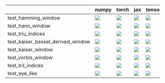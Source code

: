 |                                   | numpy                                                                                                                                                                              | torch                                                                                                                                                                              | jax                                                                                                                                                                                | tensorflow                                                                                                                                                                         |
|:----------------------------------|:-----------------------------------------------------------------------------------------------------------------------------------------------------------------------------------|:-----------------------------------------------------------------------------------------------------------------------------------------------------------------------------------|:-----------------------------------------------------------------------------------------------------------------------------------------------------------------------------------|:-----------------------------------------------------------------------------------------------------------------------------------------------------------------------------------|
| test_hamming_window               | <a href="https://github.com/unifyai/ivy/actions/runs/4464174575/jobs/7840084932" rel="noopener noreferrer" target="_blank"><img src=https://img.shields.io/badge/-failure-red></a> | <a href="https://github.com/unifyai/ivy/actions/runs/4464174575/jobs/7840084932" rel="noopener noreferrer" target="_blank"><img src=https://img.shields.io/badge/-failure-red></a> | <a href="https://github.com/unifyai/ivy/actions/runs/4464174575/jobs/7840084932" rel="noopener noreferrer" target="_blank"><img src=https://img.shields.io/badge/-failure-red></a> | <a href="https://github.com/unifyai/ivy/actions/runs/4464174575/jobs/7840084932" rel="noopener noreferrer" target="_blank"><img src=https://img.shields.io/badge/-failure-red></a> |
| test_hann_window                  | <a href="https://github.com/unifyai/ivy/actions/runs/4464174575/jobs/7840084932" rel="noopener noreferrer" target="_blank"><img src=https://img.shields.io/badge/-failure-red></a> | <a href="https://github.com/unifyai/ivy/actions/runs/4464174575/jobs/7840084932" rel="noopener noreferrer" target="_blank"><img src=https://img.shields.io/badge/-failure-red></a> | <a href="https://github.com/unifyai/ivy/actions/runs/4464174575/jobs/7840084932" rel="noopener noreferrer" target="_blank"><img src=https://img.shields.io/badge/-failure-red></a> | <a href="https://github.com/unifyai/ivy/actions/runs/4464174575/jobs/7840084932" rel="noopener noreferrer" target="_blank"><img src=https://img.shields.io/badge/-failure-red></a> |
| test_triu_indices                 | <a href="https://github.com/unifyai/ivy/actions/runs/4464174575/jobs/7840084932" rel="noopener noreferrer" target="_blank"><img src=https://img.shields.io/badge/-failure-red></a> | <a href="https://github.com/unifyai/ivy/actions/runs/4464174575/jobs/7840084932" rel="noopener noreferrer" target="_blank"><img src=https://img.shields.io/badge/-failure-red></a> | <a href="https://github.com/unifyai/ivy/actions/runs/4464174575/jobs/7840084932" rel="noopener noreferrer" target="_blank"><img src=https://img.shields.io/badge/-failure-red></a> | <a href="https://github.com/unifyai/ivy/actions/runs/4464174575/jobs/7840084932" rel="noopener noreferrer" target="_blank"><img src=https://img.shields.io/badge/-failure-red></a> |
| test_kaiser_bessel_derived_window | <a href="https://github.com/unifyai/ivy/actions/runs/4464174575/jobs/7840084932" rel="noopener noreferrer" target="_blank"><img src=https://img.shields.io/badge/-failure-red></a> | <a href="https://github.com/unifyai/ivy/actions/runs/4464174575/jobs/7840084932" rel="noopener noreferrer" target="_blank"><img src=https://img.shields.io/badge/-failure-red></a> | <a href="https://github.com/unifyai/ivy/actions/runs/4464174575/jobs/7840084932" rel="noopener noreferrer" target="_blank"><img src=https://img.shields.io/badge/-failure-red></a> | <a href="https://github.com/unifyai/ivy/actions/runs/4464174575/jobs/7840084932" rel="noopener noreferrer" target="_blank"><img src=https://img.shields.io/badge/-failure-red></a> |
| test_kaiser_window                | <a href="https://github.com/unifyai/ivy/actions/runs/4464174575/jobs/7840084932" rel="noopener noreferrer" target="_blank"><img src=https://img.shields.io/badge/-failure-red></a> | <a href="https://github.com/unifyai/ivy/actions/runs/4464174575/jobs/7840084932" rel="noopener noreferrer" target="_blank"><img src=https://img.shields.io/badge/-failure-red></a> | <a href="https://github.com/unifyai/ivy/actions/runs/4464174575/jobs/7840084932" rel="noopener noreferrer" target="_blank"><img src=https://img.shields.io/badge/-failure-red></a> | <a href="https://github.com/unifyai/ivy/actions/runs/4464174575/jobs/7840084932" rel="noopener noreferrer" target="_blank"><img src=https://img.shields.io/badge/-failure-red></a> |
| test_vorbis_window                | <a href="https://github.com/unifyai/ivy/actions/runs/4453070356/jobs/7821287461" rel="noopener noreferrer" target="_blank"><img src=https://img.shields.io/badge/-failure-red></a> | <a href="https://github.com/unifyai/ivy/actions/runs/4453070356/jobs/7821287461" rel="noopener noreferrer" target="_blank"><img src=https://img.shields.io/badge/-failure-red></a> | <a href="https://github.com/unifyai/ivy/actions/runs/4453070356/jobs/7821287461" rel="noopener noreferrer" target="_blank"><img src=https://img.shields.io/badge/-failure-red></a> | <a href="https://github.com/unifyai/ivy/actions/runs/4453070356/jobs/7821287461" rel="noopener noreferrer" target="_blank"><img src=https://img.shields.io/badge/-failure-red></a> |
| test_tril_indices                 | <a href="https://github.com/unifyai/ivy/actions/runs/4464174575/jobs/7840084932" rel="noopener noreferrer" target="_blank"><img src=https://img.shields.io/badge/-failure-red></a> | <a href="https://github.com/unifyai/ivy/actions/runs/4464174575/jobs/7840084932" rel="noopener noreferrer" target="_blank"><img src=https://img.shields.io/badge/-failure-red></a> | <a href="https://github.com/unifyai/ivy/actions/runs/4464174575/jobs/7840084932" rel="noopener noreferrer" target="_blank"><img src=https://img.shields.io/badge/-failure-red></a> | <a href="https://github.com/unifyai/ivy/actions/runs/4464174575/jobs/7840084932" rel="noopener noreferrer" target="_blank"><img src=https://img.shields.io/badge/-failure-red></a> |
| test_eye_like                     | <a href="https://github.com/unifyai/ivy/actions/runs/4464174575/jobs/7840084932" rel="noopener noreferrer" target="_blank"><img src=https://img.shields.io/badge/-failure-red></a> | <a href="https://github.com/unifyai/ivy/actions/runs/4464174575/jobs/7840084932" rel="noopener noreferrer" target="_blank"><img src=https://img.shields.io/badge/-failure-red></a> | <a href="https://github.com/unifyai/ivy/actions/runs/4464174575/jobs/7840084932" rel="noopener noreferrer" target="_blank"><img src=https://img.shields.io/badge/-failure-red></a> | <a href="https://github.com/unifyai/ivy/actions/runs/4464174575/jobs/7840084932" rel="noopener noreferrer" target="_blank"><img src=https://img.shields.io/badge/-failure-red></a> |